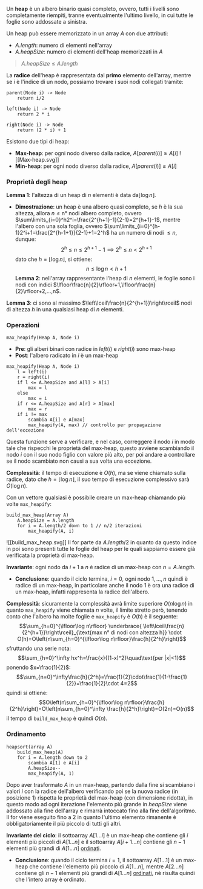 Un **heap** è un albero binario quasi completo, ovvero, tutti i livelli sono completamente riempiti, tranne eventualmente l'ultimo livello, in cui tutte le foglie sono addossate a sinistra.

Un heap può essere memorizzato in un array $A$ con due attributi:
- $A.length$: numero di elementi nell'array
- $A.heapSize$: numero di elementi dell'heap memorizzati in $A$
>$A.heapSize\leq A.length$

La **radice** dell'heap è rappresentata dal **primo** elemento dell'array, mentre se $i$ è l'indice di un nodo, possiamo trovare i suoi nodi collegati tramite:
```
parent(Node i) -> Node
	return i/2

left(Node i) -> Node
	return 2 * i

right(Node i) -> Node
	return (2 * i) + 1
```

Esistono due tipi di heap:
- **Max-heap**: per ogni nodo diverso dalla radice, $A[parent(i)]\geq A[i]$
![[Max-heap.svg]]
- **Min-heap**: per ogni nodo diverso dalla radice, $A[parent(i)]\leq A[i]$

### Proprietà degli heap
**Lemma 1**: l'altezza di un heap di $n$ elementi è data da$\lfloor\log n\rfloor$.
- **Dimostrazione**: un heap è una albero quasi completo, se $h$ è la sua altezza, allora $n\leq\text{n° nodi albero completo}$, ovvero $\sum\limits_{i=0}^h2^i=\frac{2^{h+1}-1}{2-1}=2^{h+1}-1$, mentre l'albero con una sola foglia, ovvero $\sum\limits_{i=0}^{h-1}2^i+1=\frac{2^{h-1+1}}{2-1}+1=2^h$ ha un numero di nodi $\leq n$, dunque:
$$2^h\leq n\leq 2^{h+1}-1\implies2^h\leq n<2^{h+1}$$
dato che $h=\lfloor\log n\rfloor$, si ottiene:
$$n\leq\log n<h+1$$
**Lemma 2**: nell'array rappresentante l'heap di $n$ elementi, le foglie sono i nodi con indici $\lfloor\frac{n}{2}\rfloor+1,\lfloor\frac{n}{2}\rfloor+2,...,n$.

**Lemma 3**: ci sono al massimo $\left\lceil\frac{n}{2^{h+1}}\right\rceil$ nodi di altezza $h$ in una qualsiasi heap di $n$ elementi.

### Operazioni
`max_heapify(Heap A, Node i)`
- **Pre**: gli alberi binari con radice in $left(i)$ e $right(i)$ sono max-heap
- **Post**: l'albero radicato in $i$ è un max-heap
```
max_heapify(Heap A, Node i)
	l = left(i)
	r = right(i)
	if l <= A.heapSize and A[l] > A[i]
		max = l
	else
		max = i
	if r <= A.heapSize and A[r] > A[max]
		max = r
	if i != max
		scambia A[i] e A[max]
		max_heapify(A, max) // controllo per propagazione dell'eccezione
```

Questa funzione serve a verificare, e nel caso, correggere il nodo $i$ in modo tale che rispecchi le proprietà del max-heap, questo avviene scambiando il nodo $i$ con il suo nodo figlio con valore più alto, per poi andare a controllare se il nodo scambiato non causi a sua volta una eccezione.

**Complessità**: il tempo di esecuzione è $O(h)$, ma se viene chiamato sulla radice, dato che $h=\lfloor\log n\rfloor$, il suo tempo di esecuzione complessivo sarà $O(\log n)$.

Con un vettore qualsiasi è possibile creare un max-heap chiamando più volte `max_heapify`:
```
build_max_heap(Array A)
	A.heapSize = A.length
	for i = A.length/2 down to 1 // n/2 iterazioni
		max_heapify(A, i)
```
![[build_max_heap.svg]]
Il for parte da $A.length/2$ in quanto da questo indice in poi sono presenti tutte le foglie del heap per le quali sappiamo essere già verificata la proprietà di max-heap.

**Invariante**: ogni nodo da $i+1$ a $n$ è radice di un max-heap con $n=A.length$.
- **Conclusione**: quando il ciclo termina, $i=0$, ogni nodo $1, ..., n$ quindi è radice di un max-heap, in particolare anche il nodo $1$ è ora una radice di un max-heap, infatti rappresenta la radice dell'albero.

**Complessità**: sicuramente la complessità avrà limite superiore $O(n\log n)$ in quanto `max_heapify` viene chiamata $n$ volte, il limite stretto però, tenendo conto che l'albero ha molte foglie e `max_heapify` è $O(h)$ è il seguente:
$$\sum_{h=0}^{\lfloor\log n\rfloor} \underbrace{
\left\lceil\frac{n}{2^{h+1}}\right\rceil}_{\text{max n° di nodi con altezza h}} \cdot O(h)=O\left(n\sum_{h=0}^{\lfloor\log n\rfloor}\frac{h}{2^h}\right)$$
sfruttando una serie nota:
$$\sum_{h=0}^\infty hx^h=\frac{x}{(1-x)^2}\quad\text{per |x|<1}$$
ponendo $x=\frac{1}{2}$:
$$\sum_{n=0}^\infty\frac{h}{2^h}=\frac{1}{2}\cdot\frac{1}{1-\frac{1}{2}}=\frac{1}{2}\cdot 4=2$$
quindi si ottiene:
$$O\left(n\sum_{h=0}^{\lfloor\log n\rfloor}\frac{h}{2^h}\right)=O\left(n\sum_{h=0}^\infty \frac{h}{2^h}\right)=O(2n)=O(n)$$
il tempo di `build_max_heap` è quindi $O(n)$.

### Ordinamento
```
heapsort(array A)
	build_max_heap(A)
	for i = A.length down to 2
		scambia A[1] e A[i]
		A.heapSize--
		max_heapify(A, 1)
```

Dopo aver trasformato $A$ in un max-heap, partendo dalla fine si scambiano i valori $i$ con la radice dell'albero verificando poi se la nuova radice (in posizione $1$) rispetta le proprietà del max-heap (con dimensione ridotta), in questo modo ad ogni iterazione l'elemento più grande in $heapSize$ viene addossato alla fine dell'array e rimarrà intoccato fino alla fine dell'algoritmo.
Il for viene eseguito fino a $2$ in quanto l'ultimo elemento rimanente è obbligatoriamente il più piccolo di tutti gli altri.

**Invariante del ciclo**: il sottoarray $A[1 ... i]$ è un max-heap che contiene gli $i$ elementi più piccoli di $A[1 ... n]$ e il sottoarray $A[i+1 ... n]$ contiene gli $n-1$ elementi più grandi di $A[1 ... n]$ <u>ordinati</u>.
- **Conclusione**: quando il ciclo termina $i=1$, il sottoarray $A[1 ... 1]$ è un max-heap che contiene l'elemento più piccolo di $A[1 ... n]$, mentre $A[2 ... n]$ contiene gli $n-1$ elementi più grandi di $A[1 ... n]$ <u>ordinati</u>, nè risulta quindi che l'intero array è ordinato.
